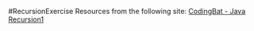 #RecursionExercise
Resources from the following site:
<a href= "http://codingbat.com/java/Recursion-1">CodingBat - Java Recursion1</a> 
